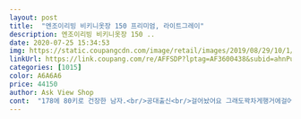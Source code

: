 ```yaml
---
layout: post 
title:  "엔조이리빙 비키니옷장 150 프리미엄, 라이트그레이" 
description: 엔조이리빙 비키니옷장 150 ..
date: 2020-07-25 15:34:53 
img: https://static.coupangcdn.com/image/retail/images/2019/08/29/10/1/30a647a8-c766-45de-8606-b17fe72ab58a.jpg 
linkUrl: https://link.coupang.com/re/AFFSDP?lptag=AF3600438&subid=ahnPublicAsk&pageKey=290778322&itemId=920063096&vendorItemId=5291367193&traceid=V0-113-de6940c6900dc642 
categories: [1015] 
color: A6A6A6 
price: 44150 
author: Ask View Shop 
cont:  "178에 80키로 건장한 남자.<br/>공대출신<br/>걸어놨어요 그래도꽉차게행거에걸어도안전합니다 ㅋㅋㅋ<br/>고무망치준비했었는데 그냥손힘으로밀어넣어도충분해요<br/>굳이망치는안사셔도될듯합니다.<br/> 플라스틱연결부속품이 약해보여서<br/>냄새빼고설치하세요 페브리즈뿌렸는데도안빠지네요아직 ㅋㅋ<br/>다만드니 낫베드 쓸만하다<br/>만들고나면 나자신의 대단함을 느끼는쾌락을경험한다<br/>배송은하루만에왔습니다!<br/>부속품이비슷하게생겨서 몇 번 끼웠다뺐다하면서<br/>부직포가 허줄건 하고 허접합니다<br/>부품이부족하단후기가있어 택배받자마자갯수부터세어봤네요 ㅋㅋ<br/>빼고끼고할때 금이 갈까봐걱정했지만 생각보다튼튼합니다<br/>색상도밝아요 흰벽에칙칙할까걱정했는데많이밝은회색입니다<br/>생각보다옷수납이많이됩니다 넉넉해요!<br/>속에 지릿대등은 그나마 짱짱하니 좋은데<br/>쇠봉도꽤튼튼! 그래도혹시나무너질까봐 무거운겨울옷말고 가벼운봄가을옷만<br/>쉬엄쉬엄 한시간정도 걸려완성했습니다!<br/>아무래도새제품이니부직포에서냄새가좀나요 민감하신분들은 하루이틀실외에서<br/>엄청 약해 보입니다<br/>저는가격대비대만족! 자취생이라이사갈때버릴생각으로일이년쓰기에충분!<br/>전 오히려연결하는플라스틱부속품이 두개정도남았어요 케바케인듯요<br/>조금 무거운 것을 올리면 부직포 받침대가<br/>조립 2시간걸렸고 주변에서산다고하면 말리고싶다.<br/>.<br/><br/>친구랑 둘이서조립했는데 설명서가그리친절하진않아요 ㅋㅋ<br/>팔꿈치 빠지는줄알았다 ㅈ오오오온나힘들다<br/>" 
---
```

